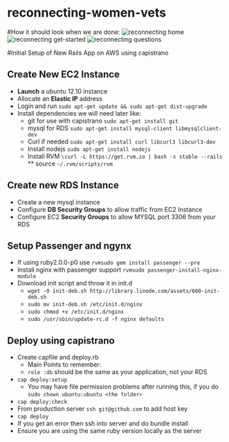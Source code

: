 reconnecting-women-vets
=======================

#How it should look when we are done:
![reconnecting home](https://github.com/seanperkins/reconnecting/raw/master/mock_ups/reconnecting-women-veterans-01.jpg)
![reconnecting get-started](https://github.com/seanperkins/reconnecting/raw/master/mock_ups/reconnecting-women-veterans-02.jpg)
![reconnecting questions](https://github.com/seanperkins/reconnecting/raw/master/mock_ups/reconnecting-women-veterans-03.jpg)

#Initial Setup of New Rails App on AWS using capistrano

## Create New EC2 Instance
* **Launch** a ubuntu 12.10 instance
* Allocate an **Elastic IP** address
* Login and run `sudo apt-get update && sudo apt-get dist-upgrade`
* Install dependencies we will need later like:
    * git for use with capistrano `sudo apt-get install git`
    * mysql for RDS `sudo apt-get install mysql-client libmysqlclient-dev`
    * Curl if needed `sudo apt-get install curl libcurl3 libcurl3-dev`
    * Install nodejs `sudo apt-get install nodejs`
    * Install RVM `\curl -L https://get.rvm.io | bash -s stable --rails`
    ** source `~/.rvm/scripts/rvm`

## Create new RDS Instance
* Create a new mysql instance
* Configure **DB Security Groups** to allow traffic from EC2 Instance
* Configure EC2 **Security Groups** to allow MYSQL port 3306 from your RDS

## Setup Passenger and ngynx
* If using ruby2.0.0-p0 use `rvmsudo gem install passenger --pre`
* Install nginx with passenger support `rvmsudo passenger-install-nginx-module`
* Download init script and throw it in init.d
  * `wget -O init-deb.sh http://library.linode.com/assets/660-init-deb.sh`
  * `sudo mv init-deb.sh /etc/init.d/nginx`
  * `sudo chmod +x /etc/init.d/nginx`
  * `sudo /usr/sbin/update-rc.d -f nginx defaults`

## Deploy using capistrano
* Create capfile and deploy.rb
    * Main Points to remember:
    * `role :db` should be the same as your application, not your RDS
* `cap deploy:setup`
    * You may have file permission problems after running this, if you do `sudo chown ubuntu:ubuntu <the folder>`
* `cap deploy:check`
* From production server `ssh git@github.com` to add host key
* `cap deploy`
* If you get an error then ssh into server and do bundle install
* Ensure you are using the same ruby version locally as the server